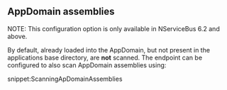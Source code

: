 
## AppDomain assemblies

NOTE: This configuration option is only available in NServiceBus 6.2 and above.

By default, already loaded into the AppDomain, but not present in the applications base directory, are **not** scanned. The endpoint can be configured to also scan AppDomain assemblies using:

snippet:ScanningApDomainAssemblies
